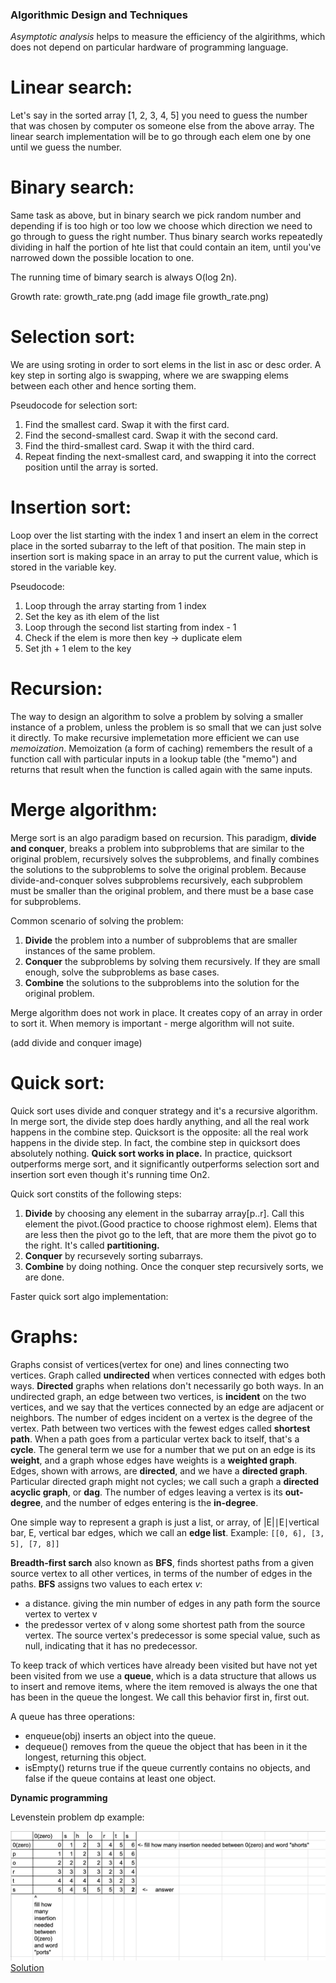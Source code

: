 ### Algorithmic Design and Techniques


*Asymptotic analysis* helps to measure the efficiency of the algirithms, which does not depend on particular hardware of programming language. 


# Linear search:

Let's say in the sorted array [1, 2, 3, 4, 5] you need to guess the number that was chosen by computer os someone else from the above array. The linear search implementation will be to go through each elem one by one until we guess the number. 

# Binary search: 

Same task as above, but in binary search we pick random number and depending if is too high or too low we choose which direction we need to go through to guess the right number. Thus binary search works repeatedly dividing in half the portion of hte list that could contain an item, until you've narrowed down the possible location to one. 

The running time of bimary search is always O(log 2n). 

Growth rate: 
growth_rate.png
(add image file growth_rate.png)


# Selection sort: 

We are using sroting in order to sort elems in the list in asc or desc order.
A key step in sorting algo is swapping, where we are swapping elems between each other and hence sorting them. 

Pseudocode for selection sort:
1. Find the smallest card. Swap it with the first card.
2. Find the second-smallest card. Swap it with the second card.
3. Find the third-smallest card. Swap it with the third card.
4. Repeat finding the next-smallest card, and swapping it into the correct position until the array is sorted.


# Insertion sort:

Loop over the list starting with the index 1 and insert an elem in the correct place in the sorted subarray to the left of that position. The main step in insertion sort is making space in an array to put the current value, which is stored in the variable key.

Pseudocode:
1. Loop through the array starting from 1 index
2. Set the key as ith elem of the list 
3. Loop through the second list starting from index - 1
4. Check if the elem is more then key -> duplicate elem 
5. Set jth + 1 elem to the key

# Recursion:
The way to design an algorithm to solve a problem by solving a smaller instance of a problem, unless the problem is so small that we can just solve it directly. 
To make recursive implemetation more efficient we can use *memoization*. Memoization (a form of caching) remembers the result of a function call with particular inputs in a lookup table (the "memo") and returns that result when the function is called again with the same inputs.

# Merge algorithm:
Merge sort is an algo paradigm based on recursion. This paradigm, **divide and conquer**, breaks a problem into subproblems that are similar to the original problem, recursively solves the subproblems, and finally combines the solutions to the subproblems to solve the original problem. Because divide-and-conquer solves subproblems recursively, each subproblem must be smaller than the original problem, and there must be a base case for subproblems. 

Common scenario of solving the problem: 
1. **Divide** the problem into a number of subproblems that are smaller instances of the same problem.
2. **Conquer** the subproblems by solving them recursively. If they are small enough, solve the subproblems as base cases.
3. **Combine** the solutions to the subproblems into the solution for the original problem.

Merge algorithm does not work in place. It creates copy of an array in order to sort it. When memory is important - merge algorithm will not suite.

(add divide and conquer image)


# Quick sort:
Quick sort uses divide and conquer strategy and it's a recursive algorithm. In merge sort, the divide step does hardly anything, and all the real work happens in the combine step. Quicksort is the opposite: all the real work happens in the divide step. In fact, the combine step in quicksort does absolutely nothing. **Quick sort works in place.** In practice, quicksort outperforms merge sort, and it significantly outperforms selection sort and insertion sort even though it's running time On2.

Quick sort constits of the following steps:
1. **Divide** by choosing any element in the subarray array[p..r]. Call this element the pivot.(Good practice to choose righmost elem). Elems that are less then the pivot go to the left, that are more them the pivot go to the right. It's called **partitioning.** 
2. **Conquer** by recursevely sorting subarrays.
3. **Combine** by doing nothing. Once the conquer step recursively sorts, we are done.

Faster quick sort algo implementation: 



# Graphs:
Graphs consist of vertices(vertex for one) and lines connecting two vertices. Graph called **undirected** when vertices connected with edges both ways. **Directed** graphs when relations don't necessarily go both ways. 
In an undirected graph, an edge between two vertices, is **incident** on the two vertices, and we say that the vertices connected by an edge are adjacent or neighbors. The number of edges incident on a vertex is the degree of the vertex. Path between two vertices with the fewest edges called **shortest path**.
When a path goes from a particular vertex back to itself, that's a **cycle**.
The general term we use for a number that we put on an edge is its **weight**, and a graph whose edges have weights is a **weighted graph**. 
Edges, shown with arrows, are **directed**, and we have a **directed graph**. Particular directed graph might not cycles; we call such a graph a **directed acyclic graph**, or **dag**.
The number of edges leaving a vertex is its **out-degree**, and the number of edges entering is the **in-degree**.

One simple way to represent a graph is just a list, or array, of |E|∣E∣vertical bar, E, vertical bar edges, which we call an **edge list**.  Example: `[[0, 6], [3, 5], [7, 8]]`

**Breadth-first sarch** also known as **BFS**, finds shortest paths from a given source vertex to all other vertices, in terms of the number of edges in the paths.
**BFS** assigns two values to each ertex *v*:
- a distance. giving the min number of edges in any path form the source vertex to vertex v
- the predessor vertex of v along some shortest path from the source vertex. The source vertex's predecessor is some special value, such as null, indicating that it has no predecessor.

To keep track of which vertices have already been visited but have not yet been visited from we use a **queue**, which is a data structure that allows us to insert and remove items, where the item removed is always the one that has been in the queue the longest. We call this behavior first in, first out. 

A queue has three operations:
- enqueue(obj) inserts an object into the queue.
- dequeue() removes from the queue the object that has been in it the longest, returning this object.
- isEmpty() returns true if the queue currently contains no objects, and false if the queue contains at least one object.


**Dynamic programming**

Levenstein problem dp example: 

![DP table Levenshtein distance problem](levenstein.png)
[Solution](https://github.com/Mahanchello/algorithms_coursera/blob/master/edit_distance.py)








